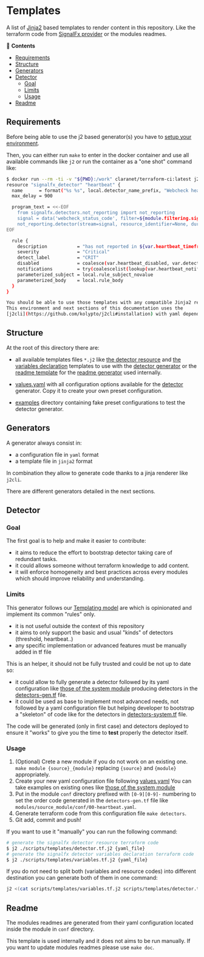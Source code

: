 # Templates

A list of [Jinja2](https://jinja.palletsprojects.com/)
based templates to render content in this repository.
Like the terraform code from [SignalFx
provider](https://github.com/splunk-terraform/terraform-provider-signalfx)
or the modules readmes.

<!-- START doctoc generated TOC please keep comment here to allow auto update -->
<!-- DON'T EDIT THIS SECTION, INSTEAD RE-RUN doctoc TO UPDATE -->
:link: **Contents**

- [Requirements](#requirements)
- [Structure](#structure)
- [Generators](#generators)
- [Detector](#detector)
  - [Goal](#goal)
  - [Limits](#limits)
  - [Usage](#usage)
- [Readme](#readme)

<!-- END doctoc generated TOC please keep comment here to allow auto update -->

## Requirements

Before being able to use the j2 based generator(s) you have to [setup your
environment](../../docs/environment.md).

Then, you can either run `make` to enter in the docker container and use all
available commands like `j2` or run the container as a "one shot" command like:
```bash
$ docker run --rm -ti -v "${PWD}:/work" claranet/terraform-ci:latest j2 scripts/templates/detector.tf.j2 scripts/templates/examples/heartbeat-simple.yaml
resource "signalfx_detector" "heartbeat" {
  name      = format("%s %s", local.detector_name_prefix, "Webcheck heartbeat")
  max_delay = 900

  program_text = <<-EOF
    from signalfx.detectors.not_reporting import not_reporting
    signal = data('webcheck_status_code', filter=${module.filtering.signalflow})${var.heartbeat_aggregation_function}.publish('signal')
    not_reporting.detector(stream=signal, resource_identifier=None, duration='${var.heartbeat_timeframe}').publish('CRIT')
EOF

  rule {
    description           = "has not reported in ${var.heartbeat_timeframe}"
    severity              = "Critical"
    detect_label          = "CRIT"
    disabled              = coalesce(var.heartbeat_disabled, var.detectors_disabled)
    notifications         = try(coalescelist(lookup(var.heartbeat_notifications, "critical", []), var.notifications.critical), null)
    parameterized_subject = local.rule_subject_novalue
    parameterized_body    = local.rule_body
  }
}

You should be able to use those templates with any compatible Jinja2 renderer.
This environment and next sections of this documentation uses the
[j2cli](https://github.com/kolypto/j2cli#installation) with yaml dependency enabled.

```

## Structure

At the root of this directory there are:

* all available templates files `*.j2` like [the detector resource](./detector.tf.j2)
and [the variables declaration](./variables.tf.j2) templates to use with the [detector
generator](#detector) or the [readme template](./readme.md.j2) for
the [readme generator](#readme) used internally.

* [values.yaml](./values.yaml) with all configuration options available for the
[detector](#detector) generator. Copy it to create your own preset configuration.

* [examples](examples) directory containing fake preset configurations to test the
detector generator.

## Generators

A generator always consist in:

* a configuration file in `yaml` format
* a template file in `jinja2` format

In combination they allow to generate code thanks to a jinja renderer like `j2cli`.

There are different generators detailed in the next sections.

## Detector

### Goal

The first goal is to help and make it easier to contribute:

* it aims to reduce the effort to bootstrap detector taking care of redundant tasks.
* it could allows someone without terraform knowledge to add content.
* it will enforce homogeneity and best practices across every modules
which should improve reliability and understanding.

### Limits

This generator follows our [Templating
model](https://github.com/claranet/terraform-signalfx-detectors/wiki/Templating) are
which is opinionated and implement its common "rules" only.

* it is not useful outside the context of this repository
* it aims to only support the basic and usual "kinds" of detectors (threshold, heartbeat..)
* any specific implementation or advanced features must be manually added in tf file

This is an helper, it should not be fully trusted and could be not up to date so:

* it could allow to fully generate a detector followed by its yaml configuration like
[those of the system module](../../modules/smart-agent_system-common/conf) producing
detectors in the [detectors-gen.tf](../../modules/smart-agent_system-common/detectors-gen.tf)
file.
* it could be used as base to implement most advanced needs, not followed by a yaml
configuration file but helping developer to bootstrap a "skeleton" of code like for the
detectors in [detectors-system.tf](../../modules/smart-agent_system-common/detectors-system.tf)
file.

The code will be generated (only in first case) and detectors deployed to ensure it
"works" to give you the time to __test__ properly the detector itself.

### Usage

1. (Optional) Crete a new module if you do not work on an existing one.
`make module {source}_{module}` replacing `{source}` and `{module}` appropriately.
1. Create your new yaml configuration file following [values.yaml](./values.yaml)
You can take examples on existing ones like [those of the system
module](../../modules/smart-agent_system-common/conf)
1. Put in the module `conf` directory prefixed with `[0-9][0-9]-` numbering to
set the order code generated in the `detectors-gen.tf` file like
`modules/source_module/conf/00-heartbeat.yaml`.
1. Generate terraform code from this configuration file `make detectors`.
1. Git add, commit and push!

If you want to use it "manually" you can run the following command:

```bash
# generate the signalfx detector resource terraform code
$ j2 ./scripts/templates/detector.tf.j2 {yaml_file}
# generate the signalfx detector variables declaration terraform code
$ j2 ./scripts/templates/variables.tf.j2 {yaml_file}
```

If you do not need to split both (variables and resource codes) into different
destination you can generate both of them in one command:

```bash
j2 <(cat scripts/templates/variables.tf.j2 scripts/templates/detector.tf.j2) {yaml_file}
```

## Readme

The modules readmes are generated from their yaml configuration located inside
the module in `conf` directory.

This template is used internally and it does not aims to be run manually.
If you want to update modules readmes please use `make doc`.

